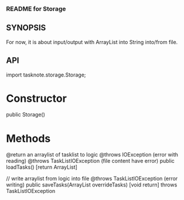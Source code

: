 ### README for Storage

## SYNOPSIS
For now, it is about input/output with ArrayList<TaskObject> into String into/from file.

## API
import tasknote.storage.Storage;

# Constructor
public Storage()

# Methods
@return an arraylist of tasklist to logic
@throws IOException (error with reading)
@throws TaskListIOException (file content have error)
public loadTasks() [return ArrayList<TaskObject>]

// write arraylist from logic into file
@throws TaskListIOException (error writing)
public saveTasks(ArrayList<TaskObject> overrideTasks) [void return]
throws TaskListIOException